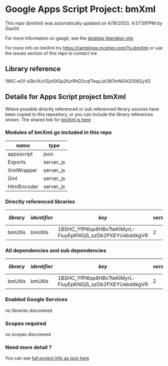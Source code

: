 # Google Apps Script Project: bmXml
This repo (bmXml) was automatically updated on 4/16/2023, 4:57:59?PM by GasGit

For more information on gasgit, see the [desktop liberation site](https://ramblings.mcpher.com/drive-sdk-and-github/migrategasgit/ "desktop liberation")

For more info on bmXml try https://ramblings.mcpher.com/?s=bmXml or use the issues section of this repo to contact me
## Library reference
1WlC-eOf-d3krlXxVSjn0XSp2tUrRhD2cqf7eqyJzO8l7mNGH2O082yX5


## Details for Apps Script project bmXml
Where possible directly referenced or sub referenced library sources have been copied to this repository, or you can include the library references shown. 
The shared link for [bmXml is here](https://script.google.com/d/1WlC-eOf-d3krlXxVSjn0XSp2tUrRhD2cqf7eqyJzO8l7mNGH2O082yX5/edit?usp=sharing "open in the GAS IDE")

### Modules of bmXml.gs included in this repo
*name*|*type*
--- | --- 
appsscript| json
Exports| server_js
XmlWrapper| server_js
Gml| server_js
HtmlEncoder| server_js
### Directly referenced libraries
*library*|*identifier*|*key*|*version*|*dev mode*|*source*|
--- | --- | --- | --- | --- | --- 
bmUtils| bmUtils|1BSHC_YfPl6qs6HBvTteKIMyrL-FiuyEpKNGjS_szDb2PXEYUebddkgVR|2|no|no
### All dependencies and sub dependencies
*library*|*identifier*|*key*|*version*|*dev mode*|*source*|
--- | --- | --- | --- | --- | --- 
bmUtils| bmUtils|1BSHC_YfPl6qs6HBvTteKIMyrL-FiuyEpKNGjS_szDb2PXEYUebddkgVR|2|no|no
### Enabled Google Services
no libraries discovered
### Scopes required
no scopes discovered
### Need more detail ?
You can see [full project info as json here](info.json)

